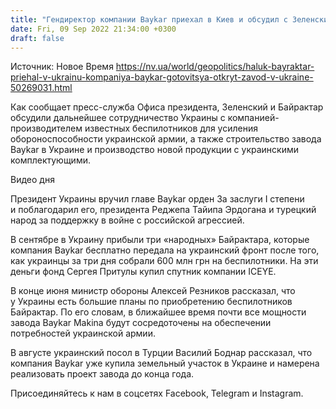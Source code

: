 ```yaml
---
title: "Гендиректор компании Baykar приехал в Киев и обсудил с Зеленским строительство завода Байрактаров"
date: Fri, 09 Sep 2022 21:34:00 +0300
draft: false
---
```

Источник: Новое Время https://nv.ua/world/geopolitics/haluk-bayraktar-priehal-v-ukrainu-kompaniya-baykar-gotovitsya-otkryt-zavod-v-ukraine-50269031.html


Как сообщает пресс-служба Офиса президента, Зеленский и Байрактар обсудили дальнейшее сотрудничество Украины с компанией-производителем известных беспилотников для усиления обороноспособности украинской армии, а также строительство завода Baykar в Украине и производство новой продукции с украинскими комплектующими.

 Видео дня   

Президент Украины вручил главе Baykar орден За заслуги I степени и поблагодарил его, президента Реджепа Тайипа Эрдогана и турецкий народ за поддержку в войне с российской агрессией.

В сентябре в Украину прибыли три «народных» Байрактара, которые компания Baykar бесплатно передала на украинский фронт после того, как украинцы за три дня собрали 600 млн грн на беспилотники. На эти деньги фонд Сергея Притулы купил спутник компании ICEYE.

В конце июня министр обороны Алексей Резников рассказал, что у Украины есть большие планы по приобретению беспилотников Байрактар. По его словам, в ближайшее время почти все мощности завода Baykar Makina будут сосредоточены на обеспечении потребностей украинской армии.

В августе украинский посол в Турции Василий Боднар рассказал, что компания Baykar уже купила земельный участок в Украине и намерена реализовать проект завода до конца года.

Присоединяйтесь к нам в соцсетях Facebook, Telegram и Instagram.
